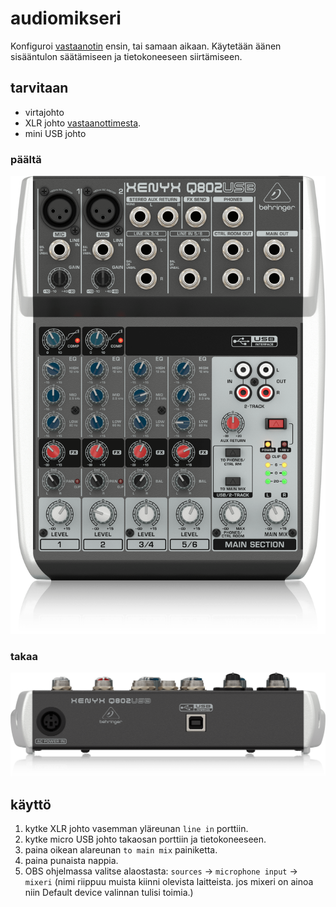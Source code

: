 # audiomikseri
Konfiguroi [vastaanotin](../vastaanotin/README.md) ensin, tai samaan aikaan.
Käytetään äänen sisääntulon säätämiseen ja tietokoneeseen siirtämiseen.

## tarvitaan
* virtajohto
* XLR johto [vastaanottimesta](../vastaanotin/README.md).
* mini USB johto

### päältä
<p align="center">
  <img src="top.png">
</p>

### takaa
<p align="center">
  <img src="rear.png">
</p>

## käyttö
1. kytke XLR johto vasemman yläreunan `line in` porttiin.
2. kytke micro USB johto takaosan porttiin ja tietokoneeseen.
3. paina oikean alareunan `to main mix` painiketta.
4. paina punaista nappia.
5. OBS ohjelmassa valitse alaostasta: `sources` -> `microphone input` -> `mixeri` (nimi riippuu muista kiinni olevista laitteista. jos mixeri on ainoa niin Default device valinnan tulisi toimia.)

